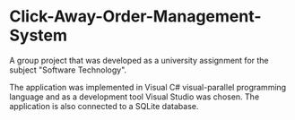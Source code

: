 # Click-Away-Order-Management-System

A group project that was developed as a university assignment for the subject "Software Technology".

The application was implemented in Visual C# visual-parallel programming language and as a development tool Visual Studio was chosen. The application is also connected to a SQLite database.
